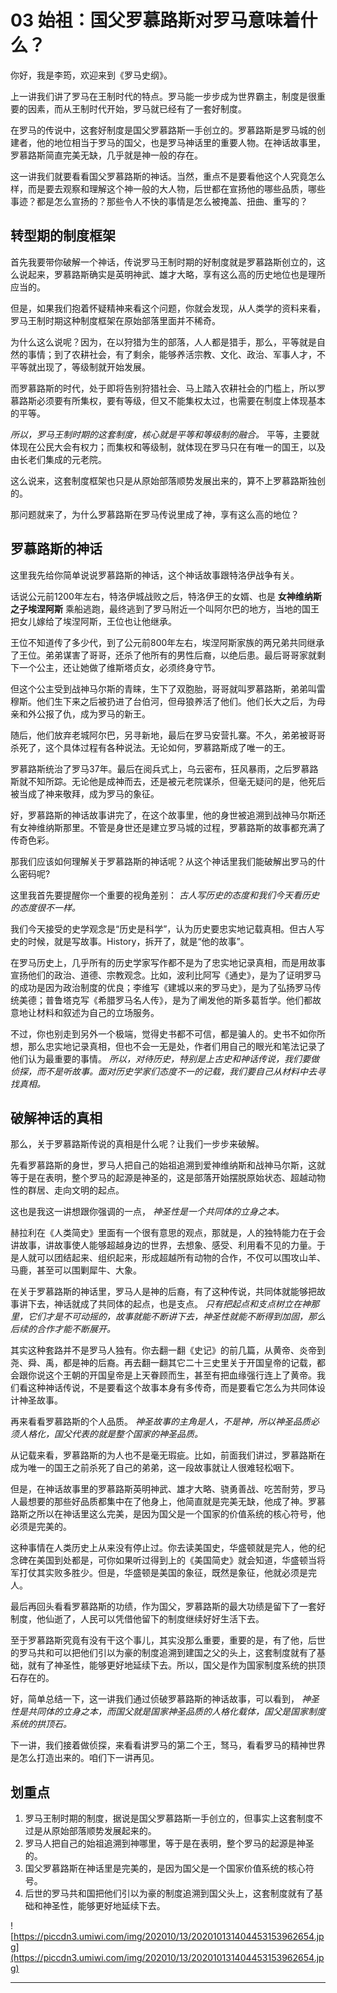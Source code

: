 # 03 始祖：国父罗慕路斯对罗马意味着什么？

你好，我是李筠，欢迎来到《罗马史纲》。

上一讲我们讲了罗马在王制时代的特点。罗马能一步步成为世界霸主，制度是很重要的因素，而从王制时代开始，罗马就已经有了一套好制度。

在罗马的传说中，这套好制度是国父罗慕路斯一手创立的。罗慕路斯是罗马城的创建者，他的地位相当于罗马的国父，也是罗马神话里的重要人物。在神话故事里，罗慕路斯简直完美无缺，几乎就是神一般的存在。

这一讲我们就要看看国父罗慕路斯的神话。当然，重点不是要看他这个人究竟怎么样，而是要去观察和理解这个神一般的大人物，后世都在宣扬他的哪些品质，哪些事迹？都是怎么宣扬的？那些令人不快的事情是怎么被掩盖、扭曲、重写的？

## 转型期的制度框架

首先我要带你破解一个神话，传说罗马王制时期的好制度就是罗慕路斯创立的，这么说起来，罗慕路斯确实是英明神武、雄才大略，享有这么高的历史地位也是理所应当的。

但是，如果我们抱着怀疑精神来看这个问题，你就会发现，从人类学的资料来看，罗马王制时期这种制度框架在原始部落里面并不稀奇。

为什么这么说呢？因为，在以狩猎为生的部落，人人都是猎手，那么，平等就是自然的事情；到了农耕社会，有了剩余，能够养活宗教、文化、政治、军事人才，不平等就出现了，等级制就开始发展。

而罗慕路斯的时代，处于即将告别狩猎社会、马上踏入农耕社会的门槛上，所以罗慕路斯必须要有所集权，要有等级，但又不能集权太过，也需要在制度上体现基本的平等。

 *所以，罗马王制时期的这套制度，核心就是平等和等级制的融合。* 平等，主要就体现在公民大会有权力；而集权和等级制，就体现在罗马只在有唯一的国王，以及由长老们集成的元老院。

这么说来，这套制度框架也只是从原始部落顺势发展出来的，算不上罗慕路斯独创的。

那问题就来了，为什么罗慕路斯在罗马传说里成了神，享有这么高的地位？

## 罗慕路斯的神话

这里我先给你简单说说罗慕路斯的神话，这个神话故事跟特洛伊战争有关。

话说公元前1200年左右，特洛伊城战败之后，特洛伊王的女婿、也是 **女神维纳斯之子埃涅阿斯** 乘船逃跑，最终逃到了罗马附近一个叫阿尔巴的地方，当地的国王把女儿嫁给了埃涅阿斯，王位也让他继承。

王位不知道传了多少代，到了公元前800年左右，埃涅阿斯家族的两兄弟共同继承了王位。弟弟谋害了哥哥，还杀了他所有的男性后裔，以绝后患。最后哥哥家就剩下一个公主，还让她做了维斯塔贞女，必须终身守节。

但这个公主受到战神马尔斯的青睐，生下了双胞胎，哥哥就叫罗慕路斯，弟弟叫雷穆斯。他们生下来之后被扔进了台伯河，但母狼养活了他们。他们长大之后，为母亲和外公报了仇，成为罗马的新王。

随后，他们放弃老城阿尔巴，另寻新地，最后在罗马安营扎寨。不久，弟弟被哥哥杀死了，这个具体过程有各种说法。无论如何，罗慕路斯成了唯一的王。

罗慕路斯统治了罗马37年。最后在阅兵式上，乌云密布，狂风暴雨，之后罗慕路斯就不知所踪。无论他是成神而去，还是被元老院谋杀，但毫无疑问的是，他死后被当成了神来敬拜，成为罗马的象征。

好，罗慕路斯的神话故事讲完了，在这个故事里，他的身世被追溯到战神马尔斯还有女神维纳斯那里。不管是身世还是建立罗马城的过程，罗慕路斯的故事都充满了传奇色彩。

那我们应该如何理解关于罗慕路斯的神话呢？从这个神话里我们能破解出罗马的什么密码呢?

这里我首先要提醒你一个重要的视角差别： *古人写历史的态度和我们今天看历史的态度很不一样。*

我们今天接受的史学观念是“历史是科学”，认为历史要忠实地记载真相。但古人写史的时候，就是写故事。History，拆开了，就是“他的故事”。

在罗马历史上，几乎所有的历史学家写作都不是为了忠实地记录真相，而是用故事宣扬他们的政治、道德、宗教观念。比如，波利比阿写《通史》，是为了证明罗马的成功是因为政治制度的优良；李维写《建城以来的罗马史》，是为了弘扬罗马传统美德；普鲁塔克写《希腊罗马名人传》，是为了阐发他的斯多葛哲学。他们都故意地让材料和叙述为自己的立场服务。

不过，你也别走到另外一个极端，觉得史书都不可信，都是骗人的。史书不如你所想，那么忠实地记录真相，但也不会一无是处，作者们用自己的眼光和笔法记录了他们认为最重要的事情。 *所以，对待历史，特别是上古史和神话传说，我们要做侦探，而不是听故事。面对历史学家们态度不一的记载，我们要自己从材料中去寻找真相。*

## 破解神话的真相

那么，关于罗慕路斯传说的真相是什么呢？让我们一步步来破解。

先看罗慕路斯的身世，罗马人把自己的始祖追溯到爱神维纳斯和战神马尔斯，这就等于是在表明，整个罗马的起源是神圣的，这是部落开始摆脱原始状态、超越动物性的群居、走向文明的起点。

这也是我这一讲想跟你强调的一点， *神圣性是一个共同体的立身之本。*

赫拉利在《人类简史》里面有一个很有意思的观点，那就是，人的独特能力在于会讲故事，讲故事使人能够超越身边的世界，去想象、感受、利用看不见的力量。于是人就可以团结起来、组织起来，形成超越所有动物的合作，不仅可以围攻山羊、马鹿，甚至可以围剿犀牛、大象。

在关于罗慕路斯的神话里，罗马人是神的后裔，有了这种传说，共同体就能够把故事讲下去，神话就成了共同体的起点，也是支点。 *只有把起点和支点树立在神那里，它们才是不可动摇的，故事就能不断讲下去，神圣性就能不断得到加固，那么后续的合作才能不断展开。*

其实这种套路并不是罗马人独有。你去翻一翻《史记》的前几篇，从黄帝、炎帝到尧、舜、禹，都是神的后裔。再去翻一翻其它二十三史里关于开国皇帝的记载，都会跟你说这个王朝的开国皇帝是上天眷顾而生，甚至有把血缘强行连上了黄帝。我们看这种神话传说，不是要看这个故事本身有多传奇，而是要看它怎么为共同体设计神圣故事。

再来看看罗慕路斯的个人品质。 *神圣故事的主角是人，不是神，所以神圣品质必须人格化，国父代表的就是整个国家的神圣品质。*

从记载来看，罗慕路斯的为人也不是毫无瑕疵。比如，前面我们讲过，罗慕路斯在成为唯一的国王之前杀死了自己的弟弟，这一段故事就让人很难轻松咽下。

但是，在神话故事里的罗慕路斯英明神武、雄才大略、骁勇善战、吃苦耐劳，罗马人最想要的那些好品质都集中在了他身上，他简直就是完美无缺，他成了神。罗慕路斯之所以在神话里这么完美，是因为国父是一个国家的价值系统的核心符号，他必须是完美的。

这种事情在人类历史上从来没有停止过。你去读美国史，华盛顿就是完人，他的纪念碑在美国到处都是，可你如果听过得到上的《美国简史》就会知道，华盛顿当将军打仗其实败多胜少。但是，华盛顿是美国的象征，既然是象征，他就必须是完人。

最后再回头看看罗慕路斯的功绩，作为国父，罗慕路斯的最大功绩是留下了一套好制度，他仙逝了，人民可以凭借他留下的制度继续好好生活下去。

至于罗慕路斯究竟有没有干这个事儿，其实没那么重要，重要的是，有了他，后世的罗马共和可以把他们引以为豪的制度追溯到建国之父的头上，这套制度就有了基础，就有了神圣性，能够更好地延续下去。所以，国父是作为国家制度系统的拱顶石存在的。

好，简单总结一下，这一讲我们通过侦破罗慕路斯的神话故事，可以看到， *神圣性是共同体的立身之本，而国父就是国家神圣品质的人格化载体，国父是国家制度系统的拱顶石。*

下一讲，我们接着做侦探，来看看讲罗马的第二个王，驽马，看看罗马的精神世界是怎么打造出来的。咱们下一讲再见。

## 划重点

1.	罗马王制时期的制度，据说是国父罗慕路斯一手创立的，但事实上这套制度不过是从原始部落顺势发展起来的。
2.	罗马人把自己的始祖追溯到神哪里，等于是在表明，整个罗马的起源是神圣的。
3.	国父罗慕路斯在神话里是完美的，是因为国父是一个国家价值系统的核心符号。
4.	后世的罗马共和国把他们引以为豪的制度追溯到国父头上，这套制度就有了基础和神圣性，能够更好地延续下去。

![https://piccdn3.umiwi.com/img/202010/13/202010131404453153962654.jpg](https://piccdn3.umiwi.com/img/202010/13/202010131404453153962654.jpg)

---
